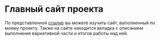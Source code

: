 # Главный сайт проекта

По представленной [ссылке](https://sorrrrow.github.io/project_practice/) вы можете изучить сайт, выполненный по моему проекту. Также на сайте находится вкладка с описанием выполнения вариативной части и итогов работы над ней.
